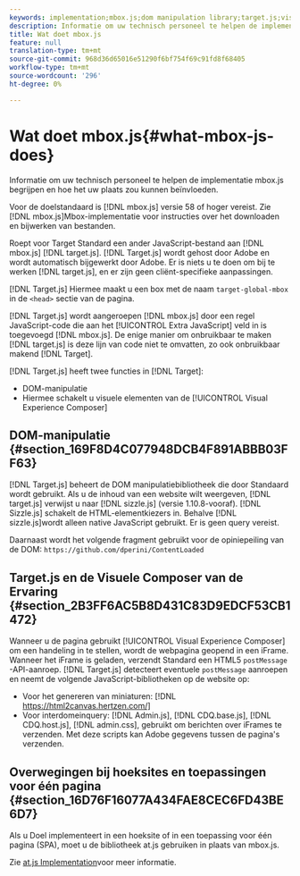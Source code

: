 ```yaml
---
keywords: implementation;mbox.js;dom manipulation library;target.js;visual experience composer;iframe;angular sites;single page applications;single page app;SPA
description: Informatie om uw technisch personeel te helpen de implementatie mbox.js begrijpen en hoe het uw plaats zou kunnen beïnvloeden.
title: Wat doet mbox.js
feature: null
translation-type: tm+mt
source-git-commit: 968d36d65016e51290f6bf754f69c91fd8f68405
workflow-type: tm+mt
source-wordcount: '296'
ht-degree: 0%

---
```



# Wat doet mbox.js{#what-mbox-js-does}

Informatie om uw technisch personeel te helpen de implementatie mbox.js begrijpen en hoe het uw plaats zou kunnen beïnvloeden.

Voor de doelstandaard is [!DNL mbox.js] versie 58 of hoger vereist. Zie [!DNL mbox.js]Mbox-implementatie [](/help/c-implementing-target/c-implementing-target-for-client-side-web/t-mbox-download/mbox-download.md#task_4EAE26BB84FD4E1D858F411AEDF4B420)voor instructies over het downloaden en bijwerken van bestanden.

Roept voor Target Standard een ander JavaScript-bestand aan [!DNL mbox.js] [!DNL target.js]. [!DNL Target.js] wordt gehost door Adobe en wordt automatisch bijgewerkt door Adobe. Er is niets u te doen om bij te werken [!DNL target.js], en er zijn geen cliënt-specifieke aanpassingen.

[!DNL Target.js] Hiermee maakt u een box met de naam `target-global-mbox` in de `<head>` sectie van de pagina.

[!DNL Target.js] wordt aangeroepen [!DNL mbox.js] door een regel JavaScript-code die aan het [!UICONTROL Extra JavaScript] veld in is toegevoegd [!DNL mbox.js]. De enige manier om onbruikbaar te maken [!DNL target.js] is deze lijn van code niet te omvatten, zo ook onbruikbaar makend [!DNL Target].

[!DNL Target.js] heeft twee functies in [!DNL Target]:

* DOM-manipulatie
* Hiermee schakelt u visuele elementen van de [!UICONTROL Visual Experience Composer]

## DOM-manipulatie {#section_169F8D4C077948DCB4F891ABBB03FF63}

[!DNL Target.js] beheert de DOM manipulatiebibliotheek die door Standaard wordt gebruikt. Als u de inhoud van een website wilt weergeven, [!DNL target.js] verwijst u naar [!DNL sizzle.js] (versie 1.10.8-vooraf). [!DNL Sizzle.js] schakelt de HTML-elementkiezers in. Behalve [!DNL sizzle.js]wordt alleen native JavaScript gebruikt. Er is geen query vereist.

Daarnaast wordt het volgende fragment gebruikt voor de opiniepeiling van de DOM:
`https://github.com/dperini/ContentLoaded`

## Target.js en de Visuele Composer van de Ervaring {#section_2B3FF6AC5B8D431C83D9EDCF53CB1472}

Wanneer u de pagina gebruikt [!UICONTROL Visual Experience Composer] om een handeling in te stellen, wordt de webpagina geopend in een iFrame. Wanneer het iFrame is geladen, verzendt Standard een HTML5 `postMessage` -API-aanroep. [!DNL Target.js] detecteert eventuele `postMessage` aanroepen en neemt de volgende JavaScript-bibliotheken op de website op:

* Voor het genereren van miniaturen: [!DNL https://html2canvas.hertzen.com/]
* Voor interdomeinquery: [!DNL Admin.js], [!DNL CDQ.base.js], [!DNL CDQ.host.js], [!DNL admin.css], gebruikt om berichten over iFrames te verzenden. Met deze scripts kan Adobe gegevens tussen de pagina&#39;s verzenden.

## Overwegingen bij hoeksites en toepassingen voor één pagina {#section_16D76F16077A434FAE8CEC6FD43BE6D7}

Als u Doel implementeert in een hoeksite of in een toepassing voor één pagina (SPA), moet u de bibliotheek at.js gebruiken in plaats van mbox.js.

Zie [at.js Implementation](/help/c-implementing-target/c-implementing-target-for-client-side-web/t-mbox-download/c-target-atjs-implementation/target-atjs-implementation.md#concept_8AC8D169E02944B1A547A0CAD97EAC17)voor meer informatie.
